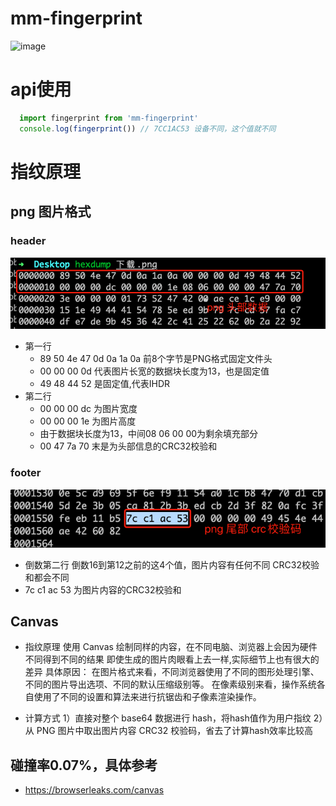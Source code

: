 # mm-fingerprint
![image](https://user-images.githubusercontent.com/16263427/209670821-ce4793bc-d98b-4f43-b13a-bac4434b6556.png)
# api使用
```javascript
  import fingerprint from 'mm-fingerprint'
  console.log(fingerprint()) // 7CC1AC53 设备不同，这个值就不同
```

# 指纹原理

## png 图片格式
### header
![](https://github.com/fanxinqi/fingerprint/blob/main/img/head.png)
- 第一行
  - 89 50 4e 47 0d 0a 1a 0a 前8个字节是PNG格式固定文件头
  - 00 00 00 0d 代表图片长宽的数据块长度为13，也是固定值
  - 49 48 44 52 是固定值,代表IHDR
- 第二行
  - 00 00 00 dc 为图片宽度
  - 00 00 00 1e 为图片高度
  - 由于数据块长度为13，中间08 06 00 00为剩余填充部分
  - 00 47 7a 70 末是为头部信息的CRC32校验和

### footer
![](https://github.com/fanxinqi/fingerprint/blob/main/img/footer.png)
- 倒数第二行 倒数16到第12之前的这4个值，图片内容有任何不同 CRC32校验和都会不同
- 7c c1 ac 53 为图片内容的CRC32校验和

## Canvas 
- 指纹原理
使用 Canvas 绘制同样的内容，在不同电脑、浏览器上会因为硬件不同得到不同的结果
即使生成的图片肉眼看上去一样,实际细节上也有很大的差异
具体原因：
    在图片格式来看，不同浏览器使用了不同的图形处理引擎、不同的图片导出选项、不同的默认压缩级别等。
    在像素级别来看，操作系统各自使用了不同的设置和算法来进行抗锯齿和子像素渲染操作。
    
- 计算方式
1）直接对整个 base64 数据进行 hash，将hash值作为用户指纹
2）从 PNG 图片中取出图片内容 CRC32 校验码，省去了计算hash效率比较高

## 碰撞率0.07%，具体参考
 - https://browserleaks.com/canvas




